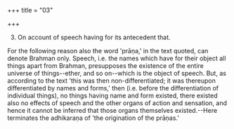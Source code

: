 +++
title = "03"

+++


3. On account of speech having for its antecedent that.

For the following reason also the word 'prāṇa,' in the text quoted, can denote Brahman only. Speech, i.e. the names which have for their object all things apart from Brahman, presupposes the existence of the entire universe of things--ether, and so on--which is the object of speech. But, as according to the text 'this was then non-differentiated; it was thereupon differentiated by names and forms,' then (i.e. before the differentiation of individual things), no things having name and form existed, there existed also no effects of speech and the other organs of action and sensation, and hence it cannot be inferred that those organs themselves existed.--Here terminates the adhikaraṇa of 'the origination of the prāṇas.'

